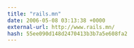 ```yaml
---
title: "rails.mn"
date: 2006-05-08 03:13:38 +0000
external-url: http://www.rails.mn/
hash: 55ee090d148d2470413b3b7a5e608fa2
---
```



